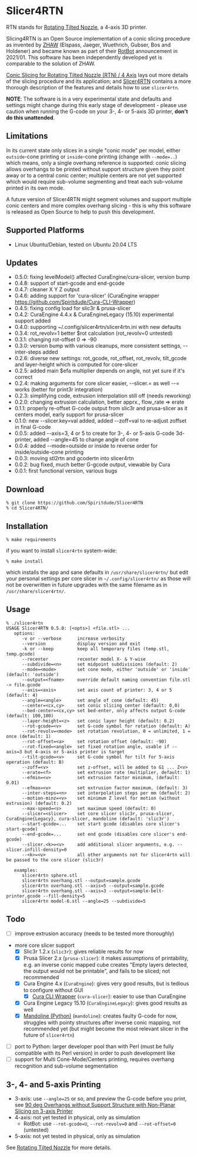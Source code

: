 # Slicer4RTN

RTN stands for [Rotating Tilted Nozzle](https://xyzdims.com/2021/01/27/3d-printing-rotating-tilted-nozzle-option/), a 4-axis 3D printer.

Slicing4RTN is an Open Source implementation of a conic slicing procedure as invented by [ZHAW](https://zhaw.ch) (Elspass, Jaeger, Wuethrich, Gubser, Bos and Holdener) and became known as part of their [RotBot](https://www.zhaw.ch/en/medien/medienmitteilungen/detail-news-releases/event-news/upgrade-fuer-den-3d-drucker-spart-zeit-und-stuetzmaterial/) announcement in 2021/01.
This software has been independently developed yet is comparable to the solution of ZHAW.

[Conic Slicing for Rotating Tilted Nozzle (RTN) / 4 Axis](https://xyzdims.com/2021/02/26/3d-printing-conic-slicing-for-rotating-tilted-nozzle-rtn/) lays out more details of the slicing procedure and its application;
and [Slicer4RTN](https://xyzdims.com/3d-printing/slicer4rtn/) contains a more thorough description of the features and details how to use `slicer4rtn`.

**NOTE**: The software is in a very experimental state and defaults and settings might change during this early stage of development - please use caution when running the G-code on your 3-, 4- or 5-axis 3D printer, **don't do this unattended**.

## Limitations
In its current state only slices in a single "conic mode" per model, either `outside`-cone printing or `inside`-cone printing (change with `--mode=..`)
which means, only a single overhang reference is supported: conic slicing allows overhangs to be printed without support structure given they point away or to a central conic center;
multiple centers are not yet supported which would require sub-volume segmenting and treat each sub-volume printed in its own mode.

A future version of Slicer4RTN might segment volumes and support multiple conic centers and more complex overhang slicing - this is why this software is released as Open Source to help to push this development.

## Supported Platforms
- Linux Ubuntu/Debian, tested on Ubuntu 20.04 LTS

## Updates
- 0.5.0: fixing levelModel() affected CuraEngine/cura-slicer, version bump
- 0.4.8: support of start-gcode and end-gcode
- 0.4.7: cleaner X Y Z output
- 0.4.6: adding support for 'cura-slicer' (CuraEngine wrapper https://github.com/Spiritdude/Cura-CLI-Wrapper)
- 0.4.5: fixing config load for slic3r & prusa-slicer
- 0.4.2: CuraEngine 4.4.x & CuraEngineLegacy (15.10) experimental support added 
- 0.4.0: supporting ~/.config/slicer4rtn/slicer4rtn.ini with new defaults
- 0.3.4: rot_revolv=1 better $rot calculation (rot_revolv=0 untested)
- 0.3.1: changing rot-offset 0 => -90
- 0.3.0: version bump with various cleanups, more consistent settings, --inter-steps added
- 0.2.6: diverse new settings: rot_gcode, rot_offset, rot_revolv, tilt_gcode and layer-height which is computed for core-slicer
- 0.2.5: added main $efa multiplier depends on angle, not yet sure if it's correct
- 0.2.4: making arguments for core slicer easier, --slicer.<k>=<v> as well --<k>=<v> works (better for print3r integration)
- 0.2.3: simplifying code, extrusion interpolation still off (needs reworking)
- 0.2.0: changing extrusion calculation, better apprx., flow_rate => erate
- 0.1.1: properly re-offset G-code output from slic3r and prusa-slicer as it centers model, early support for prusa-slicer
- 0.1.0: new --slicer.key=val added, added --zoff=val to re-adjust zoffset in final G-code
- 0.0.5: added --axis=3, 4 or 5 to create for 3-, 4- or 5-axis G-code 3d-printer, added --angle=45 to change angle of cone
- 0.0.4: added --mode=outside or inside to reverse order for inside/outside-cone printing
- 0.0.3: moving stl2rtn and gcodertn into slicer4rtn
- 0.0.2: bug fixed, much better G-gcode output, viewable by Cura
- 0.0.1: first functional version, various bugs

## Download
```
% git clone https://github.com/Spiritdude/Slicer4RTN
% cd Slicer4RTN/
```

## Installation
```
% make requirements
```
if you want to install `slicer4rtn` system-wide:
```
% make install
```
which installs the app and sane defaults in `/usr/share/slicer4rtn/` but edit your personal settings per core slicer 
in `~/.config/slicer4rtn/` as those will not be overwritten in future upgrades with the same filename as in `/usr/share/slicer4rtn/`.

## Usage
```
% ./slicer4rtn
USAGE Slicer4RTN 0.5.0: [<opts>] <file.stl> ...
   options:
      -v or --verbose      increase verbosity
      --version            display version and exit
      -k or --keep         keep all temporary files (temp.stl, temp.gcode)
      --recenter           recenter model X- & Y-wise
      --subdivide=<n>      set midpoint subdivisions (default: 2)
      --mode=<mode>        set cone mode, either 'outside' or 'inside' (default: 'outside')
      --output=<fname>     override default naming convention file.stl -> file.gcode
      --axis=<axis>        set axis count of printer: 3, 4 or 5 (default: 4)
      --angle=<angle>      set angle of cone (default: 45)
      --center=<cx,cy>     set conic slicing center (default: 0,0)
      --bed-center=<cx,cy> set bed-enter, only affects output G-code (default: 100,100)
      --layer-height=<z>   set conic layer height (default: 0.2)
      --rot-gcode=<v>      set G-code symbol for rotation (default: A)
      --rot-revolv=<mode>  set rotation revolution, 0 = unlimited, 1 = once (default: 1)
      --rot-offset=<a>     set rotation offset (default: -90)
      --rot-fixed=<angle>  set fixed rotation angle, usable if --axis=3 but 4-axis or 5-axis printer is target
      --tilt-gcode=<v>     set G-code symbol for tilt for 5-axis operation (default: B)
      --zoff=<v>           set z-offset, will be added to G1 ... Z<v>
      --erate=<f>          set extrusion rate (multiplier, default: 1)
      --efmin=<v>          set extrusion factor minimum, (default: 0.01)
      --efmax=<v>          set extrusion factor maximum, (default: 3)
      --inter-steps=<n>    set interpolation steps per mm (default: 2)
      --motion-minz=<v>    set minimum Z level for motion (without extrusion) (default: 0.2)
      --max-speed=<s>      set maximum speed (default: 0)
      --slicer=<slicer>    set core slicer slic3r, prusa-slicer, CuraEngine{Legacy}, cura-slicer, mandoline (default: 'slic3r')
      --start-gcode=...    set start gcode (disables core slicer's start-gcode)
      --end-gcode=...      set end gcode (disables core slicer's end-gcode)
      --slicer.<k>=<v>     add additional slicer arguments, e.g. --slicer.infill-density=0
      --<k>=<v>            all other arguments not for slicer4rtn will be passed to the core slicer (slic3r)
      
   examples:
      slicer4rtn sphere.stl
      slicer4rtn overhang.stl --output=sample.gcode
      slicer4rtn overhang.stl --axis=5 --output=sample.gcode
      slicer4rtn overhang.stl --axis=3 --output=sample-belt-printer.gcode --fill-density=5
      slicer4rtn model-6.stl --angle=25 --subdivide=5

```

## Todo
- [ ] improve extrusion accuracy (needs to be tested more thoroughly)
- more core slicer support
  - [x] Slic3r 1.2.x (`slic3r`): gives reliable results for now
  - [x] Prusa Slicer 2.x (`prusa-slicer`): it makes assumptions of printability, e.g. an inverse conic mapped cube creates "Empty layers detected, the output would not be printable", and fails to be sliced; not recommended
  - [x] Cura Engine 4.x (`CuraEngine`): gives very good results, but is tedious to configure without GUI
    - [x] [Cura CLI Wrapper](https://github.com/Spiritdude/Cura-CLI-Wrapper) (`cura-slicer`): easier to use than CuraEngine
  - [x] Cura Engine Legacy 15.10 (`CuraEngineLegacy`): gives good results as well
  - [x] [Mandoline (Python)](https://github.com/revarbat/mandoline-py) (`mandoline`): creates faulty G-code for now, struggles with pointy structures after inverse conic mapping, not recommended yet (but might become the most relevant slicer in the future of `slicer4rtn`)
- [ ] port to Python: larger developer pool than with Perl (must be fully compatible with its Perl version) in order to push development like
- [ ] support for Multi Cone-Mode/Centers printing, requires overhang recognition and sub-volume segmentation

## 3-, 4- and 5-axis Printing
- 3-axis: use `--angle=25` or so, and preview the G-code before you print, see [90 deg Overhangs without Support Structure with Non-Planar Slicing on 3-axis Printer](https://xyzdims.com/2021/03/03/3d-printing-90-overhangs-without-support-structure-with-non-planar-slicing-on-3-axis-printer/)
- 4-axis: not yet tested in physical, only as simulation
  - RotBot: use `--rot-gcode=U`, `--rot-revolv=0` and `--rot-offset=0` (untested)
- 5-axis: not yet tested in physical, only as simulation

See [Rotating Tilted Nozzle](https://xyzdims.com/2021/01/27/3d-printing-rotating-tilted-nozzle-option/) for more details.

